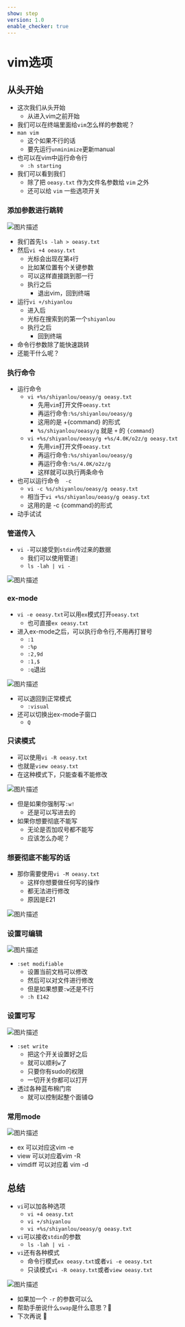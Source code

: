 ```yaml
---
show: step
version: 1.0
enable_checker: true
---
```


# vim选项

## 从头开始

- 这次我们从头开始
	- 从进入vim之前开始
- 我们可以在终端里面给`vim`怎么样的参数呢？
- `man vim`
	- 这个如果不行的话
	- 要先运行`unminimize`更新manual
- 也可以在vim中运行命令行
	- `:h starting`
- 我们可以看到我们
	- 除了把 `oeasy.txt` 作为文件名参数给 `vim` 之外
	- 还可以给 `vim` 一些选项开关

### 添加参数进行跳转

![图片描述](https://doc.shiyanlou.com/courses/uid1190679-20210203-1612342407567)

- 我们首先`ls -lah > oeasy.txt`
- 然后`vi +4 oeasy.txt`
	- 光标会出现在第`4`行
	- 比如某位置有个关键参数
	- 可以这样直接跳到那一行
	- 执行之后
		- 退出vim，回到终端
- 运行`vi +/shiyanlou`
	- 进入后
	- 光标在搜索到的第一个`shiyanlou` 
	- 执行之后
		- 回到终端
- 命令行参数除了能快速跳转
- 还能干什么呢？

### 执行命令
- 运行命令
	- `vi +%s/shiyanlou/oeasy/g oeasy.txt`
		- 先用`vim`打开文件`oeasy.txt`
		- 再运行命令`:%s/shiyanlou/oeasy/g`
		- 这用的是 +{command} 的形式
		- `%s/shiyanlou/oeasy/g` 就是 `+` 的 `{command}`
	- `vi +%s/shiyanlou/oeasy/g +%s/4.0K/o2z/g oeasy.txt`
		- 先用`vim`打开文件`oeasy.txt`
		- 再运行命令`:%s/shiyanlou/oeasy/g`
		- 再运行命令`:%s/4.0K/o2z/g`
		- 这样就可以执行两条命令
- 也可以运行命令　`-c`
	- `vi -c %s/shiyanlou/oeasy/g oeasy.txt`
	- 相当于`vi +%s/shiyanlou/oeasy/g oeasy.txt`
	- 这用的是 -c {command}的形式
- 动手试试

### 管道传入
- `vi -`可以接受到`stdin`传过来的数据
	- 我们可以使用管道`|`
	- `ls -lah | vi -`

![图片描述](https://doc.shiyanlou.com/courses/uid1190679-20211108-1636329991974)

### ex-mode

- `vi -e oeasy.txt`可以用`ex`模式打开`oeasy.txt`
	- 也可直接`ex oeasy.txt`
- 进入ex-mode之后，可以执行命令行,不用再打冒号
	- `:1`
	- `:%p`
	- `:2,9d`
	- `:1,$`
	- `:q`退出

![图片描述](https://doc.shiyanlou.com/courses/uid1190679-20211108-1636330137333)

- 可以退回到正常模式
	- `:visual`
- 还可以切换出ex-mode子窗口
	- `Q`

### 只读模式
- 可以使用`vi -R oeasy.txt`
- 也就是`view oeasy.txt`
- 在这种模式下，只能查看不能修改

![图片描述](https://doc.shiyanlou.com/courses/uid1190679-20210710-1625918181747)

- 但是如果你强制写`:w!`
	- 还是可以写进去的
- 如果你想要彻底不能写
	- 无论是否加叹号都不能写
	- 应该怎么办呢？

### 想要彻底不能写的话

- 那你需要使用`vi -M oeasy.txt`
	- 这样你想要做任何写的操作
	- 都无法进行修改
	- 原因是E21

![图片描述](https://doc.shiyanlou.com/courses/uid1190679-20210710-1625920312707)

### 设置可编辑

![图片描述](https://doc.shiyanlou.com/courses/uid1190679-20211108-1636330451477)

- `:set modifiable`
	- 设置当前文档可以修改
	- 然后可以对文件进行修改
	- 但是如果想要`:w`还是不行
	- `:h E142`

### 设置可写

![图片描述](https://doc.shiyanlou.com/courses/uid1190679-20210710-1625920430355)

- `:set write`
	- 把这个开关设置好之后
	- 就可以顺利`w`了
	- 只要你有sudo的权限
	- 一切开关你都可以打开
- 透过各种蓝布棉门帘
	- 就可以控制起整个面铺😋

### 常用mode

![图片描述](https://doc.shiyanlou.com/courses/uid1190679-20210705-1625454789993)

- ex 可以对应这vim -e 
- view 可以对应着vim -R
- vimdiff 可以对应着 vim -d

## 总结
- `vi`可以加各种选项
	- `vi +4 oeasy.txt`
	- `vi +/shiyanlou`
	- `vi +%s/shiyanlou/oeasy/g oeasy.txt`
- `vi`可以接收`stdin`的参数
	- `ls -lah | vi -`
- `vi`还有各种模式
	- 命令行模式`ex oeasy.txt`或者`vi -e oeasy.txt`
	- 只读模式`vi -R oeasy.txt`或者`view oeasy.txt`

![图片描述](https://doc.shiyanlou.com/courses/uid1190679-20210203-1612344137448)

- 如果加一个 `-r` 的参数可以么
- 帮助手册说什么`swap`是什么意思？🤔
- 下次再说 👋






